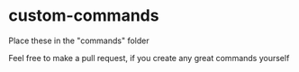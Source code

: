 # custom-commands
Place these in the "commands" folder

Feel free to make a pull request, if you create any great commands yourself
